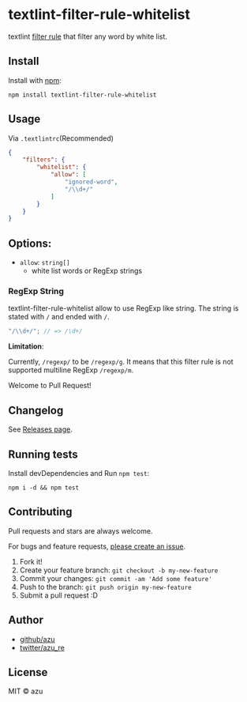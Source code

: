 # textlint-filter-rule-whitelist

textlint [filter rule](https://github.com/textlint/textlint/blob/master/docs/filter-rule.md "Filter rule") that filter any word by white list.

## Install

Install with [npm](https://www.npmjs.com/):

    npm install textlint-filter-rule-whitelist

## Usage

Via `.textlintrc`(Recommended)

```json
{
    "filters": {
        "whitelist": {
            "allow": [
                "ignored-word",
                "/\\d+/"
            ]
        }
    }
}
```

## Options:

- `allow`: `string[]`
    - white list words or RegExp strings
    
### RegExp String

textlint-filter-rule-whitelist allow to use RegExp like string.
The string is stated with `/` and ended with `/`.

```js
"/\\d+/"; // => /\d+/
```

**Limitation**:

Currently, `/regexp/` to be `/regexp/g`.
It means that this filter rule is not supported multiline RegExp `/regexp/m`.

Welcome to Pull Request!

## Changelog

See [Releases page](https://github.com/textlint/textlint-filter-rule-whitelist/releases).

## Running tests

Install devDependencies and Run `npm test`:

    npm i -d && npm test

## Contributing

Pull requests and stars are always welcome.

For bugs and feature requests, [please create an issue](https://github.com/textlint/textlint-filter-rule-whitelist/issues).

1. Fork it!
2. Create your feature branch: `git checkout -b my-new-feature`
3. Commit your changes: `git commit -am 'Add some feature'`
4. Push to the branch: `git push origin my-new-feature`
5. Submit a pull request :D

## Author

- [github/azu](https://github.com/azu)
- [twitter/azu_re](https://twitter.com/azu_re)

## License

MIT © azu
